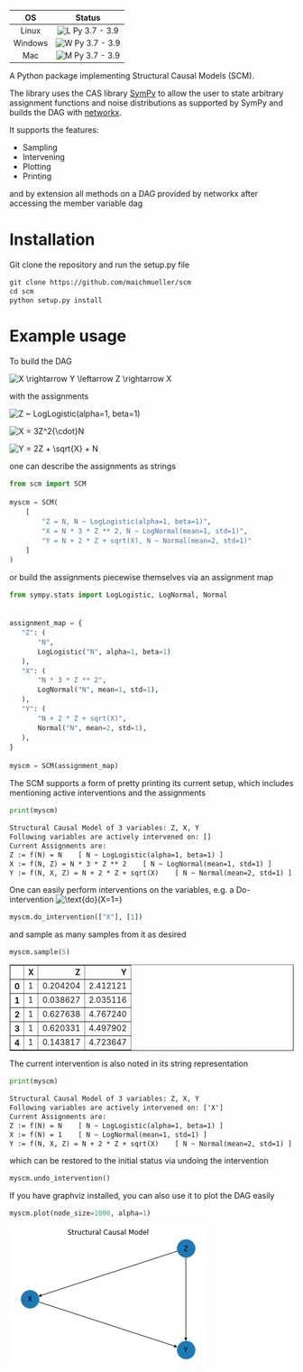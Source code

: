 | OS        |  Status |
| :-------------: |:-------------:|
| Linux       | ![L Py 3.7 - 3.9](https://github.com/maichmueller/scm/workflows/L%20Py%203.7%20-%203.9/badge.svg)    |
| Windows | ![W Py 3.7 - 3.9](https://github.com/maichmueller/scm/workflows/W%20Py%203.7%20-%203.9/badge.svg) |
| Mac | ![M Py 3.7 - 3.9](https://github.com/maichmueller/scm/workflows/M%20Py%203.7%20-%203.9/badge.svg) |

A Python package implementing Structural Causal Models (SCM).

The library uses the CAS library [SymPy](https://github.com/sympy/sympy) to allow the user to state arbitrary assignment functions and noise distributions as supported by SymPy and builds the DAG with [networkx](https://github.com/networkx/networkx).

It supports the features:
  - Sampling
  - Intervening
  - Plotting
  - Printing

 and by extension all methods on a DAG provided by networkx after accessing the member variable dag

# Installation
Git clone the repository and run the setup.py file
```
git clone https://github.com/maichmueller/scm
cd scm
python setup.py install
```

# Example usage

To build the DAG

![X \rightarrow Y \leftarrow Z \rightarrow X](https://latex.codecogs.com/svg.latex?&space;X{\rightarrow}{Y}{\leftarrow}{Z}{\rightarrow}X)


with the assignments

![Z ~ LogLogistic(alpha=1, beta=1)](https://latex.codecogs.com/svg.latex?&space;Z\sim\text{LogLogistic}(\alpha=1,\beta=1))

![X = 3Z^2{\cdot}N](https://latex.codecogs.com/svg.latex?&space;X={3Z^2}{\cdot}N\quad[N=\text{LogNormal}(\mu=1,\sigma=1)])

![Y = 2Z + \sqrt{X} + N](https://latex.codecogs.com/svg.latex?&space;Y=2Z+\sqrt{X}+N\quad[N=\text{Normal}(\mu=2,\sigma=1)])

one can describe the assignments as strings


```python
from scm import SCM

myscm = SCM(
    [
        "Z = N, N ~ LogLogistic(alpha=1, beta=1)",
        "X = N * 3 * Z ** 2, N ~ LogNormal(mean=1, std=1)",
        "Y = N + 2 * Z + sqrt(X), N ~ Normal(mean=2, std=1)"
    ]
)
```

or build the assignments piecewise themselves via an assignment map


```python
from sympy.stats import LogLogistic, LogNormal, Normal


assignment_map = {
   "Z": (
       "N",
       LogLogistic("N", alpha=1, beta=1)
   ),
   "X": (
       "N * 3 * Z ** 2",
       LogNormal("N", mean=1, std=1),
   ),
   "Y": (
       "N + 2 * Z + sqrt(X)",
       Normal("N", mean=2, std=1),
   ),
}

myscm = SCM(assignment_map)
```

The SCM supports a form of pretty printing its current setup, which includes mentioning active interventions
and the assignments


```python
print(myscm)
```

    Structural Causal Model of 3 variables: Z, X, Y
    Following variables are actively intervened on: []
    Current Assignments are:
    Z := f(N) = N	 [ N ~ LogLogistic(alpha=1, beta=1) ]
    X := f(N, Z) = N * 3 * Z ** 2	 [ N ~ LogNormal(mean=1, std=1) ]
    Y := f(N, X, Z) = N + 2 * Z + sqrt(X)	 [ N ~ Normal(mean=2, std=1) ]


One can easily perform interventions on the variables, e.g. a Do-intervention ![\text{do}(X=1=)](https://latex.codecogs.com/svg.latex?&space;\text{do}(X=1))


```python
myscm.do_intervention(["X"], [1])
```

and sample as many samples from it as desired


```python
myscm.sample(5)
```
<div>

<table border="1" class="dataframe">
  <thead>
    <tr style="text-align: right;">
      <th></th>
      <th>X</th>
      <th>Z</th>
      <th>Y</th>
    </tr>
  </thead>
  <tbody>
    <tr>
      <th>0</th>
      <td>1</td>
      <td>0.204204</td>
      <td>2.412121</td>
    </tr>
    <tr>
      <th>1</th>
      <td>1</td>
      <td>0.038627</td>
      <td>2.035116</td>
    </tr>
    <tr>
      <th>2</th>
      <td>1</td>
      <td>0.627638</td>
      <td>4.767240</td>
    </tr>
    <tr>
      <th>3</th>
      <td>1</td>
      <td>0.620331</td>
      <td>4.497902</td>
    </tr>
    <tr>
      <th>4</th>
      <td>1</td>
      <td>0.143817</td>
      <td>4.723647</td>
    </tr>
  </tbody>
</table>
</div>



The current intervention is also noted in its string representation


```python
print(myscm)
```

    Structural Causal Model of 3 variables: Z, X, Y
    Following variables are actively intervened on: ['X']
    Current Assignments are:
    Z := f(N) = N	 [ N ~ LogLogistic(alpha=1, beta=1) ]
    X := f(N) = 1	 [ N ~ LogNormal(mean=1, std=1) ]
    Y := f(N, X, Z) = N + 2 * Z + sqrt(X)	 [ N ~ Normal(mean=2, std=1) ]


which can be restored to the initial status via undoing the intervention


```python
myscm.undo_intervention()
```

If you have graphviz installed, you can also use it to plot the DAG easily

```python
myscm.plot(node_size=1000, alpha=1)
```

![example_plot](docs/images/example_plot.png)
